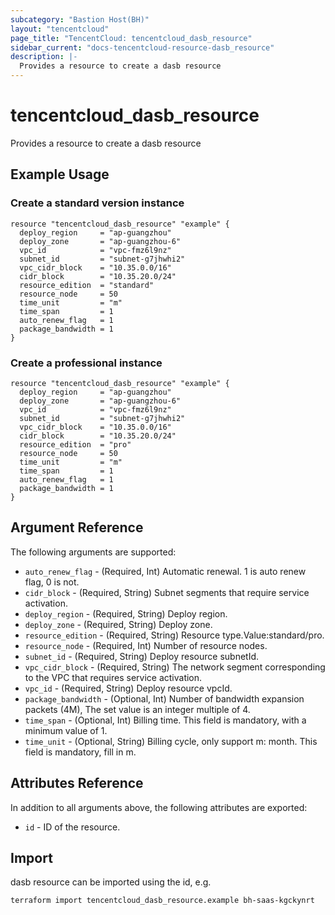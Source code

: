 ```yaml
---
subcategory: "Bastion Host(BH)"
layout: "tencentcloud"
page_title: "TencentCloud: tencentcloud_dasb_resource"
sidebar_current: "docs-tencentcloud-resource-dasb_resource"
description: |-
  Provides a resource to create a dasb resource
---
```


# tencentcloud_dasb_resource

Provides a resource to create a dasb resource

## Example Usage

### Create a standard version instance

```hcl
resource "tencentcloud_dasb_resource" "example" {
  deploy_region     = "ap-guangzhou"
  deploy_zone       = "ap-guangzhou-6"
  vpc_id            = "vpc-fmz6l9nz"
  subnet_id         = "subnet-g7jhwhi2"
  vpc_cidr_block    = "10.35.0.0/16"
  cidr_block        = "10.35.20.0/24"
  resource_edition  = "standard"
  resource_node     = 50
  time_unit         = "m"
  time_span         = 1
  auto_renew_flag   = 1
  package_bandwidth = 1
}
```

### Create a professional instance

```hcl
resource "tencentcloud_dasb_resource" "example" {
  deploy_region     = "ap-guangzhou"
  deploy_zone       = "ap-guangzhou-6"
  vpc_id            = "vpc-fmz6l9nz"
  subnet_id         = "subnet-g7jhwhi2"
  vpc_cidr_block    = "10.35.0.0/16"
  cidr_block        = "10.35.20.0/24"
  resource_edition  = "pro"
  resource_node     = 50
  time_unit         = "m"
  time_span         = 1
  auto_renew_flag   = 1
  package_bandwidth = 1
}
```

## Argument Reference

The following arguments are supported:

* `auto_renew_flag` - (Required, Int) Automatic renewal. 1 is auto renew flag, 0 is not.
* `cidr_block` - (Required, String) Subnet segments that require service activation.
* `deploy_region` - (Required, String) Deploy region.
* `deploy_zone` - (Required, String) Deploy zone.
* `resource_edition` - (Required, String) Resource type.Value:standard/pro.
* `resource_node` - (Required, Int) Number of resource nodes.
* `subnet_id` - (Required, String) Deploy resource subnetId.
* `vpc_cidr_block` - (Required, String) The network segment corresponding to the VPC that requires service activation.
* `vpc_id` - (Required, String) Deploy resource vpcId.
* `package_bandwidth` - (Optional, Int) Number of bandwidth expansion packets (4M), The set value is an integer multiple of 4.
* `time_span` - (Optional, Int) Billing time. This field is mandatory, with a minimum value of 1.
* `time_unit` - (Optional, String) Billing cycle, only support m: month. This field is mandatory, fill in m.

## Attributes Reference

In addition to all arguments above, the following attributes are exported:

* `id` - ID of the resource.




## Import

dasb resource can be imported using the id, e.g.

```
terraform import tencentcloud_dasb_resource.example bh-saas-kgckynrt
```

